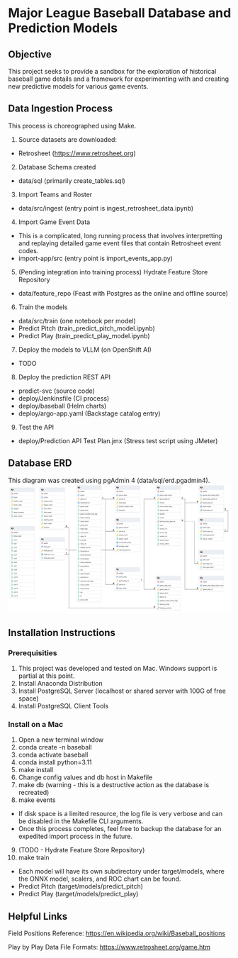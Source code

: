 # Major League Baseball Database and Prediction Models

## Objective
This project seeks to provide a sandbox for the exploration of historical baseball game details and a framework for experimenting with and creating new predictive models for various game events.

## Data Ingestion Process
This process is choreographed using Make.
1. Source datasets are downloaded:
- Retrosheet (https://www.retrosheet.org)
2. Database Schema created
- data/sql (primarily create_tables.sql)
3. Import Teams and Roster
- data/src/ingest (entry point is ingest_retrosheet_data.ipynb)
4. Import Game Event Data
- This is a complicated, long running process that involves interpretting and replaying detailed game event files that contain Retrosheet event codes.
- import-app/src (entry point is import_events_app.py)
5. (Pending integration into training process) Hydrate Feature Store Repository
- data/feature_repo (Feast with Postgres as the online and offline source)
6. Train the models
- data/src/train (one notebook per model)
- Predict Pitch (train_predict_pitch_model.ipynb)
- Predict Play (train_predict_play_model.ipynb)
7. Deploy the models to VLLM (on OpenShift AI)
- TODO
8. Deploy the prediction REST API
- predict-svc (source code)
- deploy/Jenkinsfile (CI process)
- deploy/baseball (Helm charts)
- deploy/argo-app.yaml (Backstage catalog entry)
9. Test the API
- deploy/Prediction API Test Plan.jmx (Stress test script using JMeter)

## Database ERD
This diagram was created using pgAdmin 4 (data/sql/erd.pgadmin4).
![ER Diagram for Baseball DB](data/sql/erd.png)

## Installation Instructions

### Prerequisities
1. This project was developed and tested on Mac.  Windows support is partial at this point.
2. Install Anaconda Distribution
3. Install PostgreSQL Server (localhost or shared server with 100G of free space)
4. Install PostgreSQL Client Tools

### Install on a Mac
1. Open a new terminal window
2. conda create -n baseball
3. conda activate baseball
4. conda install python=3.11
5. make install
6. Change config values and db host in Makefile
7. make db (warning - this is a destructive action as the database is recreated)
8. make events
- If disk space is a limited resource, the log file is very verbose and can be disabled in the Makefile CLI arguments.
- Once this process completes, feel free to backup the database for an expedited import process in the future.
9. (TODO - Hydrate Feature Store Repository)
10. make train
- Each model will have its own subdirectory under target/models, where the ONNX model, scalers, and ROC chart can be found.
- Predict Pitch (target/models/predict_pitch)
- Predict Play (target/models/predict_play)

## Helpful Links

Field Positions Reference:
https://en.wikipedia.org/wiki/Baseball_positions

Play by Play Data File Formats:
https://www.retrosheet.org/game.htm
